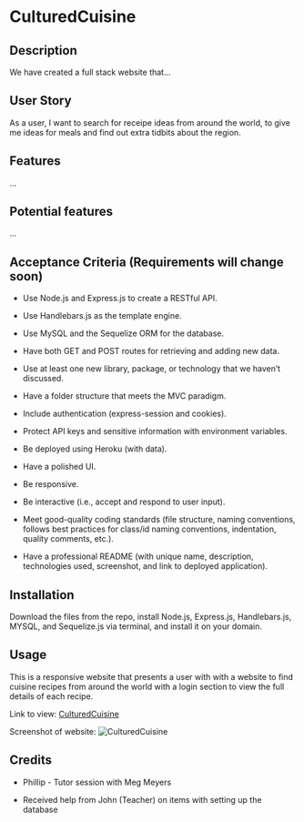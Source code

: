 # CulturedCuisine

## Description

We have created a full stack website that...

## User Story

As a user,
I want to search for receipe ideas from around the world,
to give me ideas for meals and find out extra tidbits about the region.

## Features

...

## Potential features

...

## Acceptance Criteria (Requirements will change soon)

* Use Node.js and Express.js to create a RESTful API.

* Use Handlebars.js as the template engine.

* Use MySQL and the Sequelize ORM for the database.

* Have both GET and POST routes for retrieving and adding new data.

* Use at least one new library, package, or technology that we haven’t discussed.

* Have a folder structure that meets the MVC paradigm.

* Include authentication (express-session and cookies).

* Protect API keys and sensitive information with environment variables.

* Be deployed using Heroku (with data).

* Have a polished UI.

* Be responsive.

* Be interactive (i.e., accept and respond to user input).

* Meet good-quality coding standards (file structure, naming conventions, follows best practices for class/id naming conventions, indentation, quality comments, etc.).

* Have a professional README (with unique name, description, technologies used, screenshot, and link to deployed application).

## Installation

Download the files from the repo, install Node.js, Express.js, Handlebars.js, MYSQL, and Sequelize.js via terminal, and install it on your domain.

## Usage

This is a responsive website that presents a user with with a website to find cuisine recipes from around the world with a login section to view the full details of each recipe.

Link to view: [CulturedCuisine](https://pgold762.github.io/MelodyMapper/)

Screenshot of website:
![CulturedCuisine](./assets/images/melodymapper-screencap.png "CulturedCuisine")

## Credits

* Phillip - Tutor session with Meg Meyers

* Received help from John (Teacher) on items with setting up the database


